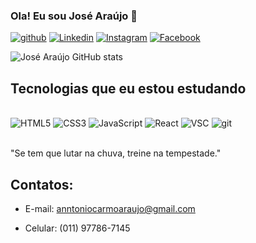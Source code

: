 ### Ola! Eu sou José Araújo 👋


[![github](https://img.shields.io/badge/GitHub-100000?style=for-the-badge&logo=github&logoColor=white)](https://github.com/Josearaujoa)
[![Linkedin](https://img.shields.io/badge/LinkedIn-0077B5?style=for-the-badge&logo=linkedin&logoColor=white)](https://www.linkedin.com/in/jos%C3%A9-ara%C3%BAjo-b13035115/)
[![Instagram](https://img.shields.io/badge/Instagram-E4405F?style=for-the-badge&logo=instagram&logoColor=white)](https://www.instagram.com/josearaujocoficial/)
[![Facebook](https://img.shields.io/badge/Facebook-1877F2?style=for-the-badge&logo=facebook&logoColor=white)](https://www.facebook.com/Donjamesjohndon)

![José Araújo GitHub stats](https://github-readme-stats.vercel.app/api?username=josearaujoa&show_icons=true&theme=radical)

## Tecnologias que eu estou estudando

<div style="display: inline_block"><br/>
<img aling="center" alt="HTML5" src="https://img.shields.io/badge/HTML5-E34F26?style=for-the-badge&logo=html5&logoColor=white" />
<img aling="center" alt="CSS3" src="https://img.shields.io/badge/CSS3-1572B6?style=for-the-badge&logo=css3&logoColor=white" />
<img aling="center" alt="JavaScript" src="https://img.shields.io/badge/JavaScript-F7DF1E?style=for-the-badge&logo=javascript&logoColor=black" />
<img aling="center" alt="React" src="https://img.shields.io/badge/React-20232A?style=for-the-badge&logo=react&logoColor=61DAFB" />
<img aling="center" alt="VSC" src="https://img.shields.io/badge/Visual_Studio_Code-0078D4?style=for-the-badge&logo=visual%20studio%20code&logoColor=white" />
<img aling="center" alt="git" src="https://img.shields.io/badge/GIT-E44C30?style=for-the-badge&logo=git&logoColor=white" /><div/><br/>


"Se tem que lutar na chuva, treine na tempestade."

## Contatos:
- E-mail: anntoniocarmoaraujo@gmail.com

- Celular: (011) 97786-7145







